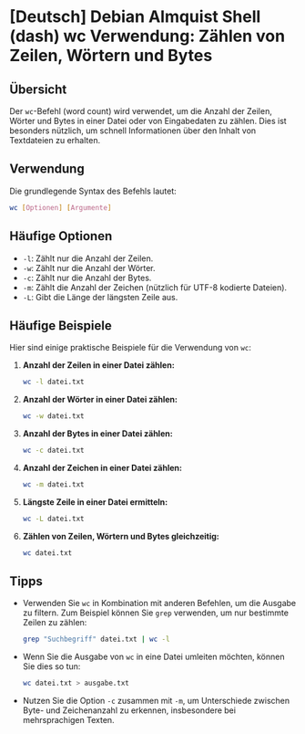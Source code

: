 # [Deutsch] Debian Almquist Shell (dash) wc Verwendung: Zählen von Zeilen, Wörtern und Bytes

## Übersicht
Der `wc`-Befehl (word count) wird verwendet, um die Anzahl der Zeilen, Wörter und Bytes in einer Datei oder von Eingabedaten zu zählen. Dies ist besonders nützlich, um schnell Informationen über den Inhalt von Textdateien zu erhalten.

## Verwendung
Die grundlegende Syntax des Befehls lautet:

```bash
wc [Optionen] [Argumente]
```

## Häufige Optionen
- `-l`: Zählt nur die Anzahl der Zeilen.
- `-w`: Zählt nur die Anzahl der Wörter.
- `-c`: Zählt nur die Anzahl der Bytes.
- `-m`: Zählt die Anzahl der Zeichen (nützlich für UTF-8 kodierte Dateien).
- `-L`: Gibt die Länge der längsten Zeile aus.

## Häufige Beispiele
Hier sind einige praktische Beispiele für die Verwendung von `wc`:

1. **Anzahl der Zeilen in einer Datei zählen:**
   ```bash
   wc -l datei.txt
   ```

2. **Anzahl der Wörter in einer Datei zählen:**
   ```bash
   wc -w datei.txt
   ```

3. **Anzahl der Bytes in einer Datei zählen:**
   ```bash
   wc -c datei.txt
   ```

4. **Anzahl der Zeichen in einer Datei zählen:**
   ```bash
   wc -m datei.txt
   ```

5. **Längste Zeile in einer Datei ermitteln:**
   ```bash
   wc -L datei.txt
   ```

6. **Zählen von Zeilen, Wörtern und Bytes gleichzeitig:**
   ```bash
   wc datei.txt
   ```

## Tipps
- Verwenden Sie `wc` in Kombination mit anderen Befehlen, um die Ausgabe zu filtern. Zum Beispiel können Sie `grep` verwenden, um nur bestimmte Zeilen zu zählen:
  ```bash
  grep "Suchbegriff" datei.txt | wc -l
  ```
- Wenn Sie die Ausgabe von `wc` in eine Datei umleiten möchten, können Sie dies so tun:
  ```bash
  wc datei.txt > ausgabe.txt
  ```
- Nutzen Sie die Option `-c` zusammen mit `-m`, um Unterschiede zwischen Byte- und Zeichenanzahl zu erkennen, insbesondere bei mehrsprachigen Texten.